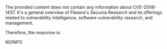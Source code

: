 The provided content does not contain any information about CVE-2006-1437. It's a general overview of Flexera's Secunia Research and its offerings related to vulnerability intelligence, software vulnerability research, and management.

Therefore, the response is:

NOINFO